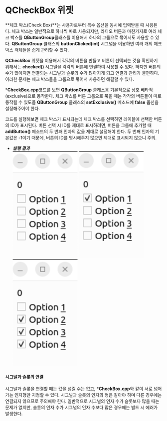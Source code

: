 # QCheckBox 위젯

**체크 박스(Check Box)**는 사용자로부터 복수 옵션을 동시에 입력받을 때 사용된다. 체크 박스는 일반적으로 하나씩 따로 사용되지만, 라디오 버튼과 마찬가지로 여러 체크 박스를 **QButtonGroup**클래스를 이용해서 하나의 그룹으로 묶어서도 사용할 수 있다. **QButtonGroup** 클래스의 **buttonClicked(int)** 시그널을 이용하면 여러 개의 체크 박스 객체들을 쉽게 관리할 수 있다.

**QCheckBox** 위젯을 이용해서 각각의 버튼을 만들고 버튼이 선택되는 것을 확인하기 위해서는 **checked()** 시그널을 각각의 버튼에 연결하여 사용할 수 있다. 하지만 버튼의 수가 많아지면 연결되는 시그널과 슬롯의 수가 많아지게 되고 연결과 관리가 불편하다. 이러한 문제는 체크 박스들을 그룹으로 묶어서 사용하면 해결할 수 있다.

***CheckBox.cpp**코드를 보면 **QButtonGroup** 클래스응 기본적으로 상호 베타적(exclusive)으로 동작한다. 체크 박스를 버튼 그룹으로 묶을 때는 각각의 버튼들이 따로 동작될 수 있도올 **QButtonGroup** 클래스의 **setExclusive()** 메소드에 **false** 옵션을 설정해주어야 한다.

코드를 실행해보면 체크 박스가 표시되는데 체크 박스를 선택하면 레이블에 선택한 버튼의 ID가 표시된다. 버튼 선택 시 ID를 제대로 표시하려면, 버튼을 그룹에 추가할 때 **addButton()** 메소드의 두 번째 인자의 값을 제대로 설정해야 한다. 두 번째 인자의 기본값은 -1이기 때문에, 버튼의 ID를 명시해주지 않으면 제대로 표시되지 않으니 주의.

+ ***실행 결과***<br>
![qcheckbox](../../../docs/Img/checkbox.png)
![qcheckbox1](../../../docs/Img/checkbox2.png)
![qcheckbox2](../../../docs/Img/checkbox3.png)

#### 시그널과 슬롯의 연결

시그널과 슬롯을 연결할 때는 값을 넘길 수는 없고, ***CheckBox.cpp**와 같이 서로 넘어가는 인자형만 지정할 수 있다. 시그널과 슬롯의 인자의 형은 같아야 하며 다른 경우에는 연결되지 않으므로 주의해야 한다. 일반적으로 시그널의 인자 수가 슬롯보다 많을 때는 문제가 없지만, 슬롯의 인자 수가 시그널의 인자 수보다 많은 경우에는 빌드 시 에러가 발생한다.
